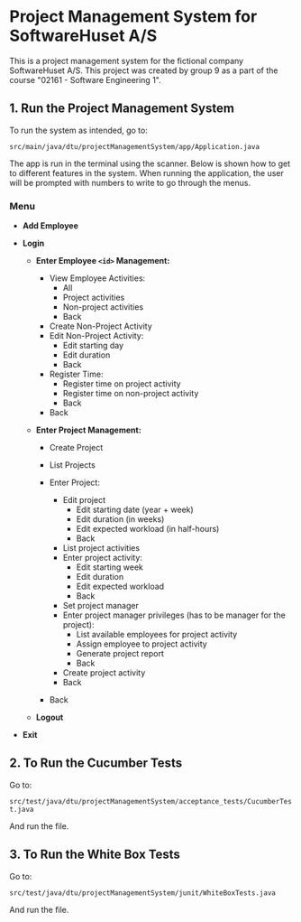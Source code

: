 # Project Management System for SoftwareHuset A/S

This is a project management system for the fictional company SoftwareHuset A/S. This project was created by group 9 as a part of the course "02161 - Software Engineering 1".

## 1. Run the Project Management System

To run the system as intended, go to:

`src/main/java/dtu/projectManagementSystem/app/Application.java`

The app is run in the terminal using the scanner. Below is shown how to get to different features in the system. When running the application, the user will be prompted with numbers to write to go through the menus.

### Menu
- **Add Employee**

- **Login**
    - **Enter Employee `<id>` Management:**
        - View Employee Activities:
            - All
            - Project activities
            - Non-project activities
            - Back
        - Create Non-Project Activity
        - Edit Non-Project Activity:
            - Edit starting day
            - Edit duration
            - Back
        - Register Time:
            - Register time on project activity
            - Register time on non-project activity
            - Back
        - Back

    - **Enter Project Management:**
        - Create Project
        - List Projects
        - Enter Project:
            - Edit project
                - Edit starting date (year + week)
                - Edit duration (in weeks)
                - Edit expected workload (in half-hours)
                - Back
            - List project activities
            - Enter project activity:
                - Edit starting week
                - Edit duration
                - Edit expected workload
                - Back
            - Set project manager
            - Enter project manager privileges (has to be manager for the project):
                - List available employees for project activity
                - Assign employee to project activity
                - Generate project report
                - Back
            - Create project activity
            - Back

        - Back

  - **Logout**
- **Exit**

## 2. To Run the Cucumber Tests

Go to:

`src/test/java/dtu/projectManagementSystem/acceptance_tests/CucumberTest.java`

And run the file.

## 3. To Run the White Box Tests

Go to:

`src/test/java/dtu/projectManagementSystem/junit/WhiteBoxTests.java`

And run the file.
